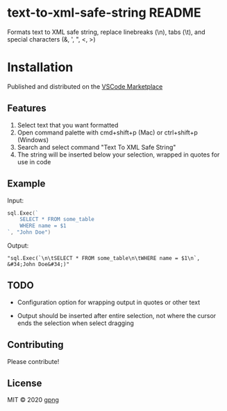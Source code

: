 # text-to-xml-safe-string README

Formats text to XML safe string, replace linebreaks (\\n), tabs (\\t), and special characters (&, ', ", <, >)

# Installation

Published and distributed on the [VSCode Marketplace](https://marketplace.visualstudio.com/items?itemName=gpng.text-to-xml-safe-string)

## Features

1.  Select text that you want formatted
2.  Open command palette with cmd+shift+p (Mac) or ctrl+shift+p (Windows)
3.  Search and select command "Text To XML Safe String"
4.  The string will be inserted below your selection, wrapped in quotes for use in code

## Example

Input:

```go
sql.Exec(`
    SELECT * FROM some_table
    WHERE name = $1
`, "John Doe")
```

Output:

```
"sql.Exec(`\n\tSELECT * FROM some_table\n\tWHERE name = $1\n`, &#34;John Doe&#34;)"
```


## TODO

* Configuration option for wrapping output in quotes or other text

* Output should be inserted after entire selection, not where the cursor ends the selection when select dragging 

## Contributing

Please contribute!

## License

MIT © 2020 [gpng](https://github.com/gpng)
